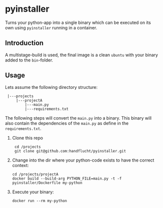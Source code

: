 # pyinstaller
Turns your python-app into a single binary which can be executed on its own using `pyinstaller` running in a container.

## Introduction
A multistage-build is used, the final image is a clean `ubuntu` with your binary added to the `bin`-folder.

## Usage
Lets assume the following directory structure:
```
 |---projects
     |---projectA
         |---main.py
         |---requirements.txt
```


The following steps will convert the `main.py` into a binary. This binary will also contain the dependencies of the `main.py` as define in the `requirements.txt`.

1. Clone this repo
   ```
    cd /projects
    git clone git@github.com:handflucht/pyinstaller.git
   ```

2. Change into the dir where your python-code exists to have the correct context:
   ```
   cd /projects/projectA
   docker build --build-arg PYTHON_FILE=main.py -t -f pyinstaller/Dockerfile my-python
   ```
   
3. Execute your binary:
   ```
   docker run --rm my-python
   ```